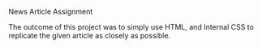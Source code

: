News Article Assignment

The outcome of this project was to simply use HTML, and Internal CSS to replicate the given article as closely as possible.
